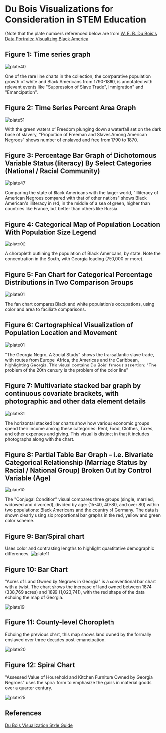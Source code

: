 # Du Bois Visualizations for Consideration in STEM Education

(Note that the plate numbers referenced below are from [W. E. B. Du Bois's Data Portraits: Visualizing Black America](https://papress.com/products/w-e-b-du-boiss-data-portraits-visualizing-black-america)

## Figure 1: Time series graph

![plate40](original-plate-40.jpg)

One of the rare line charts in the collection, the comparative population growth of white and Black Americans from 1790-1890, is annotated with relevant events like "Suppression of Slave Trade", Immigration" and  "Emancipation".

## Figure 2: Time Series Percent Area Graph

![plate51](original-plate-51.jpg)

With the green waters of Freedom plunging down a waterfall set on the dark base of slavery, "Proportion of Freeman and Slaves Among American Negroes" shows number of enslaved and free from 1790 to 1870.

## Figure 3: Percentage Bar Graph of Dichotomous Variable Status (literacy) By Select Categories (National / Racial Community)

![plate47](original-plate-47.jpg)

Comparing the state of Black Americans with the larger world, "Illiteracy of American Negroes compared with that of other nations" shows Black American's illiteracy in red, in the middle of a sea of green, higher than countries like France, but better than others like Russia.

## Figure 4: Categorical Map of Population Location With Population Size Legend

![plate02](original-plate-02.jpg)

A choropleth outlining the population of Black Americans, by state. Note the concentration in the South, with Georgia leading (750,000 or more).

## Figure 5: Fan Chart for Categorical Percentage Distributions in Two Comparison Groups

![plate01](original-plate-27.jpg)

The fan chart compares Black and white population's occupations, using color and area to faciliate comparisons.


## Figure 6: Cartographical Visualization of Population Location and Movement

![plate01](original-plate-01.jpg)

"The Georgia Negro, A Social Study" shows the transatlantic slave trade, with routes from Europe, Africa, the Americas and the Caribbean, highlighting Georgia. This visual contains Du Bois' famous assertion: "The problem of the 20th century is the problem of the color line"


## Figure 7: Multivariate stacked bar graph by continuous covariate brackets, with photographic and other data element details

![plate31](original-plate-31.jpg)

The horizontal stacked bar charts show how various economic groups
spend their income among these categories: Rent, Food, Clothes, Taxes, and 
other expenses and giving. This visual is distinct in that it includes photographs along with the chart.

## Figure 8: Partial Table Bar Graph – i.e. Bivariate Categorical Relationship (Marriage Status by Racial / National Group) Broken Out by Control Variable (Age)

![plate10](original-plate-10.jpg) 

The "Conjugal Condition" visual compares three groups (single, married, widowed and divorced), divided by age: (15-40, 40-80, and over 80) within two populations: Black Americans and the country of Germany.  The data is shown clearly using six proportional bar graphs in the red, yellow and green color scheme.

## Figure 9: Bar/Spiral chart
Uses color and contrasting lengths to highlight quantitative demographic differences.
![plate11](original-plate-11.jpg)

## Figure 10: Bar Chart
"Acres of Land Owned by Negroes in Georgia" is a conventional bar chart with a twist. The chart shows the increase of land owned between 1874 (338,769 acres) and 1899 (1,023,741), with the red shape of the data echoing the map of Georgia.  

![plate19](original-plate-19.jpg)

## Figure 11: County-level Choropleth
Echoing the previous chart, this map shows land owned by the formally enslaved over three decades post-emancipation.

![plate20](original-plate-20.jpg)

## Figure 12: Spiral Chart
"Assessed Value of Household and Kitchen Furniture Owned by Georgia Negroes" uses the spiral form to emphasize the gains in material goods over a quarter century.

![plate25](original-plate-25.jpg)

## References

[Du Bois Visualization Style Guide](https://github.com/ajstarks/dubois-data-portraits/blob/master/style/dubois-style.pdf)


